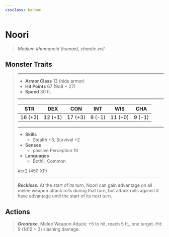 ```yaml
---
cssclass: kanban
---
```


# Noori
>*Medium #humanoid (human), chaotic evil*
## Monster Traits
>___
>- **Armor Class** 13 (hide armor)
>- **Hit Points** 67 (9d8 + 27)
>- **Speed** 30 ft.
>___
>|STR|DEX|CON|INT|WIS|CHA|
>|:---:|:---:|:---:|:---:|:---:|:---:|
>|16 (+3)|12 (+1)|17 (+3)|9 (-1)|11 (+0)|9 (-1)|
>___
>- **Skills**
>	 - Stealth +3, Survival +2
>- **Senses**
>	 - passive Perception 10
>- **Languages**
>	 - Bothii, Common
>
> #cr2 (450 XP)
>___
>***Reckless.*** At the start of its turn, Noori can gain advantage on all melee weapon attack rolls during that turn, but attack rolls against it have advantage until the start of its next turn.  
>
## Actions
>***Greataxe.*** Melee Weapon Attack: +5 to hit, reach 5 ft., one target. Hit: 9 (1d12 + 3) slashing damage.